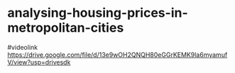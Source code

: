 # analysing-housing-prices-in-metropolitan-cities
#videolink https://drive.google.com/file/d/13e9wOH2QNQH80eGGrKEMK9la6myamufV/view?usp=drivesdk
